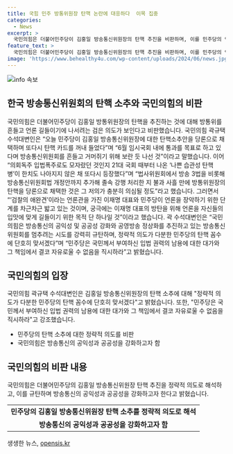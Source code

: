 ```yaml
---
title: 국힘 민주 방통위원장 탄핵 논란에 대응하다  이목 집중
categories:
  - News
excerpt: >
  국민의힘은 더불어민주당이 김홍일 방송통신위원장의 탄핵 추진을 비판하며, 이를 민주당의 언론 통제 의도로 해석했습니다. 국민의힘은 민주당의 탄핵을 정략적 의도로 규탄하며, 방송통신위원회를 흔들려는 시도에 단호히 반발하고 있습니다. 곽규택 수석대변인은 민주당의 탄핵을 꼼수로 판단하고 정책 추진을 방해하는 행위로 비판했습니다.
feature_text: >
  국민의힘은 더불어민주당이 김홍일 방송통신위원장의 탄핵 추진을 비판하며, 이를 민주당의 언론 통제 의도로 해석했습니다. 국민의힘은 민주당의 탄핵을 정략적 의도로 규탄하며, 방송통신위원회를 흔들려는 시도에 단호히 반발하고 있습니다. 곽규택 수석대변인은 민주당의 탄핵을 꼼수로 판단하고 정책 추진을 방해하는 행위로 비판했습니다.
image: 'https://www.behealthy4u.com/wp-content/uploads/2024/06/news.jpg'
---
```


<p><img src="https://www.behealthy4u.com/wp-content/uploads/2024/06/news.jpg" alt="info 속보" /></p>

<h2 data-ke-size="size26">한국 방송통신위원회의 탄핵 소추와 국민의힘의 비판</h2>

<p>국민의힘은 더불어민주당이 김홍일 방통위원장의 탄핵을 추진하는 것에 대해 방통위를 흔들고 언론 길들이기에 나서려는 검은 의도가 보인다고 비판했습니다. 국민의힘 곽규택 수석대변인은 “오늘 민주당이 김홍일 방송통신위원장에 대한 탄핵소추안을 당론으로 채택하며 또다시 탄핵 카드를 꺼내 들었다”며 “6월 임시국회 내에 통과를 목표로 하고 있다며 방송통신위원회를 흔들고 거머쥐기 위해 보란 듯 나선 것”이라고 말했습니다. 이어 “의회독주 입법폭주로도 모자랐던 것인지 21대 국회 때부터 나온 ‘나쁜 습관성 탄핵병’이 한치도 나아지지 않은 채 또다시 등장했다”며 “법사위원회에서 방송 3법을 비롯해 방송통신위원회법 개정안까지 추가해 졸속 강행 처리한 지 불과 사흘 만에 방통위원장의 탄핵을 당론으로 채택한 것은 그 저의가 충분히 의심될 정도”라고 했습니다. 그러면서 “‘검찰의 애완견’이라는 언론관을 가진 이재명 대표와 민주당이 언론을 장악하기 위한 단계를 차근차근 밟고 있는 것이며, 궁극에는 이재명 대표의 방탄을 위해 언론을 자신들의 입맛에 맞게 길들이기 위한 목적 단 하나일 것”이라고 했습니다. 곽 수석대변인은 “국민의힘은 방송통신의 공익성 및 공공성 강화와 공영방송 정상화를 추진하고 있는 방송통신위원회를 멈추려는 시도를 강력히 규탄하며, 정략적 의도가 다분한 민주당의 탄핵 꼼수에 단호히 맞서겠다”며 “민주당은 국민께서 부여하신 입법 권력의 남용에 대한 대가와 그 책임에서 결코 자유로울 수 없음을 직시하라”고 밝혔습니다. </p>

<p data-ke-size="size16"></p>

<h2 data-ke-size="size24">국민의힘의 입장</h2>

<p>국민의힘 곽규택 수석대변인은 김홍일 방송통신위원장의 탄핵 소추에 대해 "정략적 의도가 다분한 민주당의 탄핵 꼼수에 단호히 맞서겠다"고 밝혔습니다. 또한, "민주당은 국민께서 부여하신 입법 권력의 남용에 대한 대가와 그 책임에서 결코 자유로울 수 없음을 직시하라"고 강조했습니다.</p>

<ul>
  <li>민주당의 탄핵 소추에 대한 정략적 의도를 비판</li>
  <li>국민의힘은 방송통신의 공익성과 공공성을 강화하고자 함</li>
</ul>

<h2 data-ke-size="size24">국민의힘의 비판 내용</h2>

<p>국민의힘은 더불어민주당의 김홍일 방송통신위원장 탄핵 추진을 정략적 의도로 해석하고, 이를 규탄하며 방송통신의 공익성과 공공성을 강화하고자 한다고 밝혔습니다. </p>

<table>
  <tr>
    <td style="text-align: center; height: 17px;"><b>민주당의 김홍일 방송통신위원장 탄핵 소추를 정략적 의도로 해석</b></td>
  </tr>
  <tr>
    <td style="text-align: center; height: 17px;"><b>방송통신의 공익성과 공공성을 강화하고자 함</b></td>
  </tr>
</table>

<p data-ke-size="size16"></p>
생생한 뉴스, <a href="https://opensis.kr" rel="dofollow">opensis.kr</a>


